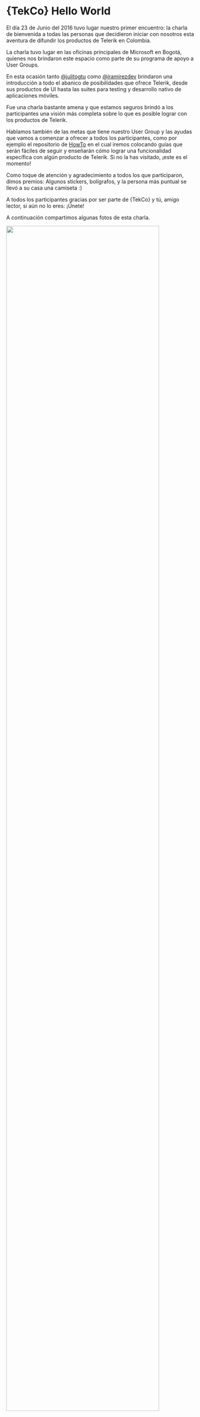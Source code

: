 # {TekCo} Hello World

El día 23 de Junio del 2016 tuvo lugar nuestro primer encuentro: la charla de bienvenida a todas las personas que decidieron iniciar con nosotros esta aventura de difundir los productos de Telerik en Colombia.

La charla tuvo lugar en las oficinas principales de Microsoft en Bogotá, quienes nos brindaron este espacio como parte de su programa de apoyo a User Groups. 

En esta ocasión tanto [@julitogtu](https://twitter.com/julitogtu) como [@jramirezdev](https://github.com/jramirezdev) brindaron una introducción a todo el abanico de posibilidades que ofrece Telerik, desde sus productos de UI hasta las suites para testing y desarrollo nativo de aplicaciones móviles.

Fue una charla bastante amena y que estamos seguros brindó a los participantes una visión más completa sobre lo que es posible lograr con los productos de Telerik.

Hablamos también de las metas que tiene nuestro User Group y las ayudas que vamos a comenzar a ofrecer a todos los participantes, como por ejemplo el repositorio de [HowTo](https://github.com/TelerikColombia/HowTo) en el cual iremos colocando guías que serán fáciles de seguir y enseñarán cómo lograr una funcionalidad específica con algún producto de Telerik. Si no la has visitado, ¡este es el momento!

Como toque de atención y agradecimiento a todos los que participaron, dimos premios: Algunos stickers, bolígrafos, y la persona más puntual se llevó a su casa una camiseta :)

A todos los participantes gracias por ser parte de {TekCo} y tú, amigo lector, si aún no lo eres: ¡Únete!

A continuación compartimos algunas fotos de esta charla.

<img src="https://cloud.githubusercontent.com/assets/19491547/16359472/6d397638-3afb-11e6-8afd-7e0f3af5101a.jpg" width="90%"></img> <img src="https://cloud.githubusercontent.com/assets/19491547/16359475/6d3b82ca-3afb-11e6-8c8b-aa8655b053fe.jpg" width="90%"></img> <img src="https://cloud.githubusercontent.com/assets/19491547/16359474/6d3ab5b6-3afb-11e6-9c27-cae72c9bdeea.jpg" width="90%"></img> <img src="https://cloud.githubusercontent.com/assets/19491547/16359476/6d3e4e9c-3afb-11e6-9b3a-aec43d8f2295.jpg" width="90%"></img> <img src="https://cloud.githubusercontent.com/assets/19491547/16359478/6d4b0060-3afb-11e6-86c0-d2afe89ecd13.jpg" width="90%"></img> <img src="https://cloud.githubusercontent.com/assets/19491547/16359477/6d3e999c-3afb-11e6-9ffb-96c293cf0686.jpg" width="90%"></img> 

{TekCo}